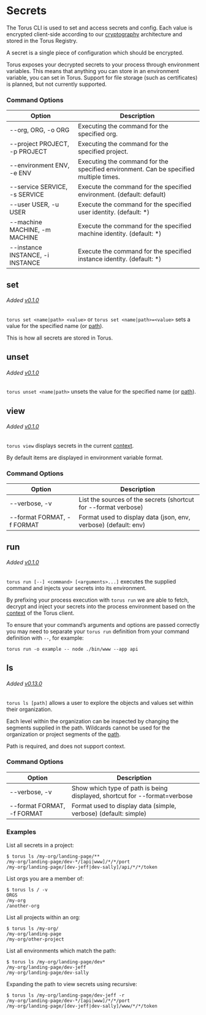 # Secrets
The Torus CLI is used to set and access secrets and config. Each value is encrypted client-side according to our [cryptography](../internals/crypto.md) architecture and stored in the Torus Registry.

A secret is a single piece of configuration which should be encrypted.

Torus exposes your decrypted secrets to your process through environment variables. This means that anything you can store in an environment variable, you can set in Torus. Support for file storage (such as certificates) is planned, but not currently supported.  

### Command Options

  Option | Description
  ---- | ----
  --org, ORG, -o ORG | Executing the command for the specified org.
  --project PROJECT, -p PROJECT | Executing the command for the specified project.
  --environment ENV, -e ENV | Executing the command for the specified environment. Can be specified multiple times.
  --service SERVICE, -s SERVICE | Execute the command for the specified environment. (default: default)
  --user USER, -u USER | Execute the command for the specified user identity. (default: *)
  --machine MACHINE, -m MACHINE | Execute the command for the specified machine identity. (default: *)
  --instance INSTANCE, -i INSTANCE | Execute the command for the specified instance identity. (default: *)

## set
###### Added [v0.1.0](https://github.com/manifoldco/torus-cli/blob/master/CHANGELOG.md)

`torus set <name|path> <value>` or `torus set <name|path>=<value>` sets a value
for the specified name (or [path](../concepts/path.md)).

This is how all secrets are stored in Torus.

## unset
###### Added [v0.1.0](https://github.com/manifoldco/torus-cli/blob/master/CHANGELOG.md)

`torus unset <name|path>` unsets the value for the specified name (or [path](../concepts/path.md)).

## view
###### Added [v0.1.0](https://github.com/manifoldco/torus-cli/blob/master/CHANGELOG.md)

`torus view` displays secrets in the current [context](./project-structure.md#link). 

By default items are displayed in environment variable format.

### Command Options

  Option | Description
  ---- | ----
  --verbose, -v | List the sources of the secrets (shortcut for --format verbose)
  --format FORMAT, -f FORMAT | Format used to display data (json, env, verbose) (default: env)

## run
###### Added [v0.1.0](https://github.com/manifoldco/torus-cli/blob/master/CHANGELOG.md)

`torus run [--] <command> [<arguments>...]` executes the supplied command and injects your secrets into its environment.

By prefixing your process execution with `torus run` we are able to fetch, decrypt and inject your secrets into the process environment based on the [context](./project-structure.md#link) of the Torus client.

To ensure that your command’s arguments and options are passed correctly you may need to separate your `torus run` definition from your command definition with `--`, for example:

```
torus run -o example -- node ./bin/www --app api
```

## ls
###### Added [v0.13.0](https://github.com/manifoldco/torus-cli/blob/master/CHANGELOG.md)

`torus ls [path]` allows a user to explore the objects and values set within their organization.

Each level within the organization can be inspected by changing the segments supplied in the path. Wildcards cannot be used for the organization or project segments of the [path](../concepts/path.md).

Path is required, and does not support context.

### Command Options

  Option | Description
  ---- | ----
  --verbose, -v | Show which type of path is being displayed, shortcut for --format=verbose
  --format FORMAT, -f FORMAT | Format used to display data (simple, verbose) (default: simple)

### Examples

List all secrets in a project:
```
$ torus ls /my-org/landing-page/**
/my-org/landing-page/dev-*/[api|www]/*/*/port
/my-org/landing-page/[dev-jeff|dev-sally]/api/*/*/token
```

List orgs you are a member of:
```
$ torus ls / -v
ORGS
/my-org
/another-org
```

List all projects within an org:
```
$ torus ls /my-org/
/my-org/landing-page
/my-org/other-project
```

List all environments which match the path:
```
$ torus ls /my-org/landing-page/dev*
/my-org/landing-page/dev-jeff
/my-org/landing-page/dev-sally
```

Expanding the path to view secrets using recursive:
```
$ torus ls /my-org/landing-page/dev-jeff -r
/my-org/landing-page/dev-*/[api|www]/*/*/port
/my-org/landing-page/[dev-jeff|dev-sally]/www/*/*/token
```
